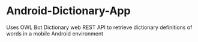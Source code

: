 # Android-Dictionary-App
Uses OWL Bot Dictionary web REST API to retrieve dictionary definitions of words in a mobile Android environment
